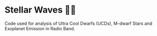 # Stellar Waves 🤙🌊
Code used for analysis of Ultra Cool Dwarfs (UCDs), M-dwarf Stars and Exoplanet Emission in Radio Band.
